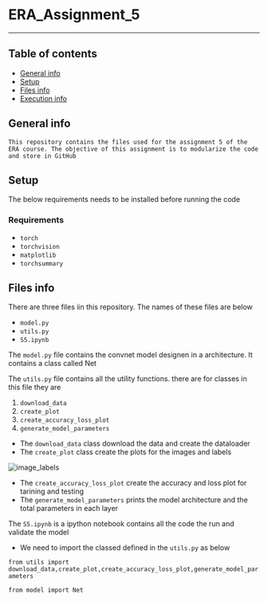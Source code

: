 # ERA_Assignment_5
---

## Table of contents
* [General info](#general-info)
* [Setup](#setup)
* [Files info](#files-ino)
* [Execution info](#execution-info)

## General info
`This repository contains the files used for the assignment 5 of the ERA course. The objective of this assignment is to modularize the code and store in GitHub`

## Setup
The below requirements needs to be installed before running the code
### Requirements
* `torch`
* `torchvision`
* `matplotlib`
* `torchsummary`

## Files info
There are three files iin this repository. The names of these files are below
* `model.py`
* `utils.py`
* `S5.ipynb`

The `model.py` file contains the convnet model designen in a architecture. It contains a class called Net

The `utils.py` file contains all the utility functions. there are for classes in this file they are 

 1. `download_data`
 2. `create_plot`
 3. `create_accuracy_loss_plot`
 4. `generate_model_parameters`
 
 * The `download_data` class download the data and create the dataloader
 * The  `create_plot` class create the plots for the images and labels

![image_labels](https://github.com/ParthaAIML/ERA_Assignment_5/assets/100613266/f0598e43-69e7-4f7b-b93b-65551382b0cd)

 * The `create_accuracy_loss_plot` create the accuracy and loss plot for tarining and testing
 * The `generate_model_parameters` prints the model architecture and the total parameters in each layer

The `S5.ipynb` is a ipython notebook contains all the code the run and validate the model

 * We need to import the classed defined in the `utils.py` as below
 
 `from utils import download_data,create_plot,create_accuracy_loss_plot,generate_model_parameters`
 
 `from model import Net`









